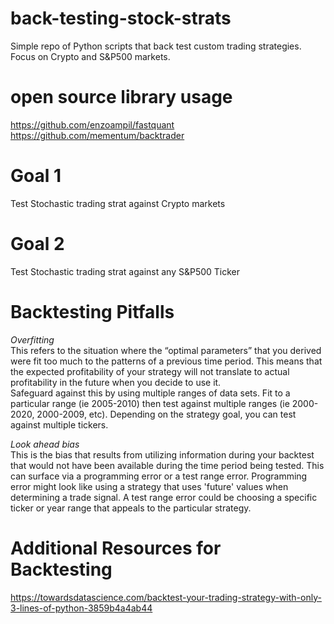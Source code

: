 # back-testing-stock-strats
Simple repo of Python scripts that back test custom trading strategies. Focus on Crypto and S&amp;P500 markets.

# open source library usage
https://github.com/enzoampil/fastquant  
https://github.com/mementum/backtrader  

# Goal 1
Test Stochastic trading strat against Crypto markets  

# Goal 2
Test Stochastic trading strat against any S&P500 Ticker  

# Backtesting Pitfalls
*Overfitting*  
This refers to the situation where the “optimal parameters” that you derived were fit too much to the patterns of a previous time period. This means that the expected profitability of your strategy will not translate to actual profitability in the future when you decide to use it.  
Safeguard against this by using multiple ranges of data sets. Fit to a particular range (ie 2005-2010) then test against multiple ranges (ie 2000-2020, 2000-2009, etc). Depending on the strategy goal, you can test against multiple tickers.

*Look ahead bias*  
This is the bias that results from utilizing information during your backtest that would not have been available during the time period being tested.
This can surface via a programming error or a test range error. Programming error might look like using a strategy that uses 'future' values when determining a trade signal. A test range error could be choosing a specific ticker or year range that appeals to the particular strategy.  

# Additional Resources for Backtesting
https://towardsdatascience.com/backtest-your-trading-strategy-with-only-3-lines-of-python-3859b4a4ab44
